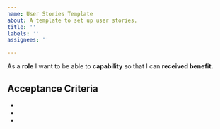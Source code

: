 ```yaml
---
name: User Stories Template
about: A template to set up user stories.
title: ''
labels: ''
assignees: ''

---
```


As a **role** I want to be able to **capability** so that I can **received benefit.**

## Acceptance Criteria

* 
* 
*

